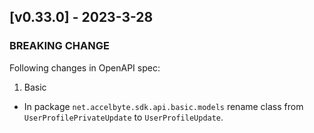 <a name="v0.33.0"></a>
## [v0.33.0] - 2023-3-28

### BREAKING CHANGE

Following changes in OpenAPI spec:

1. Basic

  - In package `net.accelbyte.sdk.api.basic.models` rename class from `UserProfilePrivateUpdate` to `UserProfileUpdate`.
  